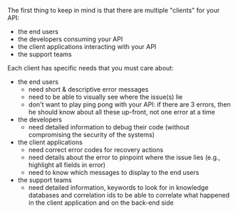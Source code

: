 The first thing to keep in mind is that there are multiple "clients" for your API:
* the end users
* the developers consuming your API
* the client applications interacting with your API
* the support teams

Each client has specific needs that you must care about:
* the end users
  * need short & descriptive error messages
  * need to be able to visually see where the issue(s) lie
  * don't want to play ping pong with your API: if there are 3 errors, then he should know about all these up-front, not one error at a time
* the developers
  * need detailed information to debug their code (without compromising the security of the systems)
* the client applications
  * need correct error codes for recovery actions
  * need details about the error to pinpoint where the issue lies (e.g., highlight all fields in error)
  * need to know which messages to display to the end users
* the support teams
  * need detailed information, keywords to look for in knowledge databases and correlation ids to be able to correlate what happened in the client application and on the back-end side